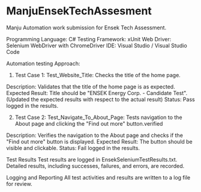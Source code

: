 # ManjuEnsekTechAssesment
Manju Automation work submission for Ensek Tech Assessment.

Programming Language: C#
Testing Framework: xUnit
Web Driver: Selenium WebDriver with ChromeDriver
IDE: Visual Studio / Visual Studio Code

Automation testing Approach:
1. Test Case 1: Test_Website_Title: Checks the title of the home page.

Description: Validates that the title of the home page is as expected.
Expected Result: Title should be "ENSEK Energy Corp. - Candidate Test".(Updated the expected results with respect to the actual result)
Status: Pass logged in the results.

2. Test Case 2: Test_Navigate_To_About_Page: Tests navigation to the About page and clicking the "Find out more" button.verified

Description: Verifies the navigation to the About page and checks if the "Find out more" button is displayed.
Expected Result: The button should be visible and clickable.
Status: Fail logged in the results.

Test Results
Test results are logged in EnsekSeleniumTestResults.txt.
Detailed results, including successes, failures, and errors, are recorded.

Logging and Reporting
All test activities and results are written to a log file for review.
